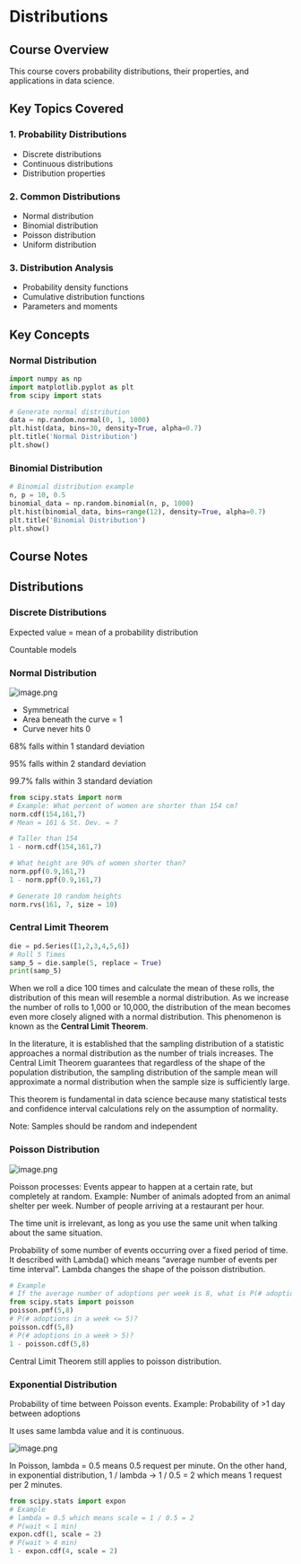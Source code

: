 # Distributions

## Course Overview
This course covers probability distributions, their properties, and applications in data science.

## Key Topics Covered

### 1. Probability Distributions
- Discrete distributions
- Continuous distributions
- Distribution properties

### 2. Common Distributions
- Normal distribution
- Binomial distribution
- Poisson distribution
- Uniform distribution

### 3. Distribution Analysis
- Probability density functions
- Cumulative distribution functions
- Parameters and moments

## Key Concepts

### Normal Distribution
```python
import numpy as np
import matplotlib.pyplot as plt
from scipy import stats

# Generate normal distribution
data = np.random.normal(0, 1, 1000)
plt.hist(data, bins=30, density=True, alpha=0.7)
plt.title('Normal Distribution')
plt.show()
```

### Binomial Distribution
```python
# Binomial distribution example
n, p = 10, 0.5
binomial_data = np.random.binomial(n, p, 1000)
plt.hist(binomial_data, bins=range(12), density=True, alpha=0.7)
plt.title('Binomial Distribution')
plt.show()
```

## Course Notes

## **Distributions**

### Discrete Distributions

Expected value = mean of a probability distribution

Countable models

### Normal Distribution

![image.png](attachment:eb50e6f1-8fa1-402d-9d7a-73a7d13b4b70:1aa1cda2-e0c1-4fc6-a0b0-428b97d75ffc.png)

- Symmetrical
- Area beneath the curve = 1
- Curve never hits 0

68% falls within 1 standard deviation

95% falls within 2 standard deviation

99.7% falls within 3 standard deviation

```python
from scipy.stats import norm
# Example: What percent of women are shorter than 154 cm?
norm.cdf(154,161,7)
# Mean = 161 & St. Dev. = 7

# Taller than 154
1 - norm.cdf(154,161,7)

# What height are 90% of women shorter than?
norm.ppf(0.9,161,7)
1 - norm.ppf(0.9,161,7)

# Generate 10 random heights
norm.rvs(161, 7, size = 10)
```

### Central Limit Theorem

```python
die = pd.Series([1,2,3,4,5,6])
# Roll 5 Times
samp_5 = die.sample(5, replace = True)
print(samp_5)
```

When we roll a dice 100 times and calculate the mean of these rolls, the distribution of this mean will resemble a normal distribution. As we increase the number of rolls to 1,000 or 10,000, the distribution of the mean becomes even more closely aligned with a normal distribution. This phenomenon is known as the **Central Limit Theorem**.

In the literature, it is established that the sampling distribution of a statistic approaches a normal distribution as the number of trials increases. The Central Limit Theorem guarantees that regardless of the shape of the population distribution, the sampling distribution of the sample mean will approximate a normal distribution when the sample size is sufficiently large.

This theorem is fundamental in data science because many statistical tests and confidence interval calculations rely on the assumption of normality. 

Note: Samples should be random and independent

### Poisson Distribution

![image.png](attachment:5929960d-4d0b-43a0-8e70-406169ebf666:b7171097-0e9f-41b1-9506-4fc970ea5375.png)

Poisson processes: Events appear to happen at a certain rate, but completely at random. Example: Number of animals adopted from an animal shelter per week. Number of people arriving at a restaurant per hour.

The time unit is irrelevant, as long as you use the same unit when talking about the same situation.

Probability of some number of events occurring over a fixed period of time. It described with Lambda() which means “average number of events per time interval”. Lambda changes the shape of the poisson distribution.

```python
# Example
# If the average number of adoptions per week is 8, what is P(# adoptions in a week = 5)?
from scipy.stats import poisson
poisson.pmf(5,8)
# P(# adoptions in a week <= 5)?
poisson.cdf(5,8)
# P(# adoptions in a week > 5)?
1 - poisson.cdf(5,8)
```

Central Limit Theorem still applies to poisson distribution.

### Exponential Distribution

Probability of time between Poisson events. Example: Probability of >1 day between adoptions

It uses same lambda value and it is continuous.

![image.png](attachment:d056e5cf-5567-42fd-b61f-43cdd8bae942:image.png)

In Poisson, lambda = 0.5 means 0.5 request per minute. On the other hand, in exponential distribution, 1 / lambda → 1 / 0.5 = 2 which means 1 request per 2 minutes.

```python
from scipy.stats import expon
# Example
# lambda = 0.5 which means scale = 1 / 0.5 = 2
# P(wait < 1 min)
expon.cdf(1, scale = 2)
# P(wait > 4 min)
1 - expon.cdf(4, scale = 2)
```